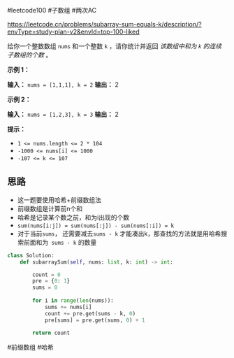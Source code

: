 #leetcode100 #子数组 #两次AC 

https://leetcode.cn/problems/subarray-sum-equals-k/description/?envType=study-plan-v2&envId=top-100-liked

给你一个整数数组 `nums` 和一个整数 `k` ，请你统计并返回 _该数组中和为 `k` 的连续子数组的个数_ 。

**示例 1：**

**输入：** `nums = [1,1,1], k = 2`
**输出：** 2

**示例 2：**

**输入：** `nums = [1,2,3], k = 3`
**输出：** 2

**提示：**

- `1 <= nums.length <= 2 * 104`
- `-1000 <= nums[i] <= 1000`
- `-107 <= k <= 107`

## 思路

- 这一题要使用哈希+前缀数组法
- 前缀数组是计算前n个和
- 哈希是记录某个数之前，和为i出现的个数
- `sum(nums[i:j]) = sum(nums[:j]) - sum(nums[:i]) = k`
- 对于当前`sums`， 还需要减去`sums - k` 才能凑出k，那查找的方法就是用哈希搜索前面和为` sums - k` 的数量

```python
class Solution:
    def subarraySum(self, nums: list, k: int) -> int:

        count = 0
        pre = {0: 1}
        sums = 0
        
        for i in range(len(nums)):
            sums += nums[i]
            count += pre.get(sums - k, 0)
            pre[sums] = pre.get(sums, 0) + 1
            
        return count
```

#前缀数组 #哈希